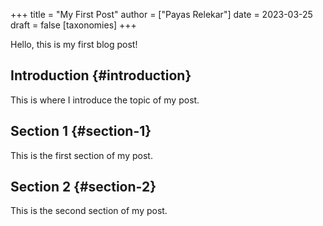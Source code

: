 +++
title = "My First Post"
author = ["Payas Relekar"]
date = 2023-03-25
draft = false
[taxonomies]
+++

Hello, this is my first blog post!


## Introduction {#introduction}

This is where I introduce the topic of my post.


## Section 1 {#section-1}

This is the first section of my post.


## Section 2 {#section-2}

This is the second section of my post.
